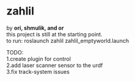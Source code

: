 # zahlil
by **ori, shmulik, and or**  
this project is still at the starting point.  
to run: roslaunch zahlil zahlil_emptyworld.launch   

TODO:  
1.create plugin for control  
2.add laser scanner sensor to the urdf  
3.fix track-system issues  

